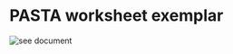 #  PASTA worksheet exemplar 
![see document](https://docs.google.com/document/d/1RdqmR63vrr6zQLHcyatlzZdnCD9LuEcRCsVzEAB6CJU/edit?tab=t.0#heading=h.7nlk2ynsm6vx)
